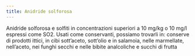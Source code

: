 ```yaml
---
title: Anidride solforosa
---
```

Anidride solforosa e solfiti in concentrazioni superiori a 10 mg/kg o 10 mg/l espressi come SO2. Usati come conservanti, possiamo trovarli in: conserve di prodotti ittici, in cibi sott’aceto, sott’olio e in salamoia, nelle marmellate, nell’aceto, nei funghi secchi e nelle bibite analcoliche e succhi di frutta